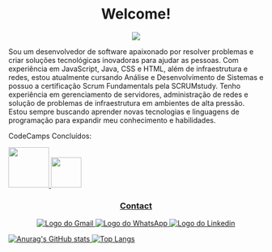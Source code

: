 <h1 align=center>Welcome!</h1>

<div align=center><img src="https://user-images.githubusercontent.com/58266987/223579721-5163fdba-c842-47d5-8d0f-6d140e37a3dc.gif"/></div>

Sou um desenvolvedor de software apaixonado por resolver problemas e criar soluções tecnológicas inovadoras para ajudar as pessoas. Com experiência em JavaScript, Java, CSS e HTML, além de infraestrutura e redes, estou atualmente cursando Análise e Desenvolvimento de Sistemas e possuo a certificação Scrum Fundamentals pela SCRUMstudy.
Tenho experiência em gerenciamento de servidores, administração de redes e solução de problemas de infraestrutura em ambientes de alta pressão. Estou sempre buscando aprender novas tecnologias e linguagens de programação para expandir meu conhecimento e habilidades. 


CodeCamps Concluídos:

<div>
<a href="https://www.dio.me/certificate/1C89A1F4/share"><img src="https://hermes.dio.me/tracks/e3092c08-98c4-4131-aec1-f3affe6db45d.png" style="width:80px;">
<a href="https://www.dio.me/certificate/C91AA20A/share"><img src="https://hermes.dio.me/tracks/cc708075-49ef-4974-85ca-c9a33a19e32d.png" style="width:60px;">
</div>


<h3 align=center>Contact</h3>
<div align=center>
<a href="mailto:igoreduardo20101@gmail.com?subject=Vim pelo seu GitHub&body=Olá Igor! Estava olhando seu GitHub."><img src="https://img.shields.io/badge/Gmail-D14836?style=for-the-badge&logo=gmail&logoColor=white" alt="Logo do Gmail"/>
<a href="https://wa.me/5542998263893?text=Olá%20Igor!%20Estava%20olhado%20seu%20GitHub."><img src="https://img.shields.io/badge/WhatsApp-25D366?style=for-the-badge&logo=whatsapp&logoColor=white" alt="Logo do WhatsApp"/>
<a href="https://www.linkedin.com/in/igoredu/"><img src="https://img.shields.io/badge/LinkedIn-0077B5?style=for-the-badge&logo=linkedin&logoColor=white" alt="Logo do Linkedin"/>
</div>

  <p></p>
  
![Anurag's GitHub stats](https://github-readme-stats.vercel.app/api?username=IgorEdu&show_icons=true&theme=tokyonight) [![Top Langs](https://github-readme-stats.vercel.app/api/top-langs/?username=IgorEdu&theme=tokyonight&layout=compact)](https://github.com/anuraghazra/github-readme-stats)
